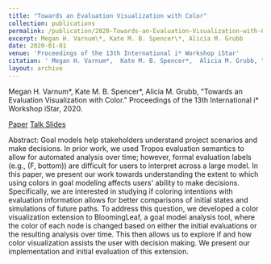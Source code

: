 ```yaml
---
title: "Towards an Evaluation Visualization with Color"
collection: publications
permalink: /publication/2020-Towards-an-Evaluation-Visualization-with-Color
excerpt: Megan H. Varnum\*, Kate M. B. Spencer\*, Alicia M. Grubb
date: 2020-01-01
venue: 'Proceedings of the 13th International i* Workshop iStar'
citation: ' Megan H. Varnum*,  Kate M. B. Spencer*,  Alicia M. Grubb, "Towards an Evaluation Visualization with Color." Proceedings of the 13th International i* Workshop iStar, 2020.'
layout: archive
---
```

 Megan H. Varnum\*,  Kate M. B. Spencer\*,  Alicia M. Grubb, "Towards an Evaluation Visualization with Color." Proceedings of the 13th International i\* Workshop iStar, 2020.

[Paper](http://ceur-ws.org/Vol-2641/paper_14.pdf) [Talk Slides](https://amgrubb.github.io/files/iStar2020_Paper01_presentation.pdf)

Abstract: Goal models help stakeholders understand project scenarios and make decisions. In prior work, we used Tropos evaluation semantics to allow for automated analysis over time; however, formal evaluation labels (e.g., (F, bottom)) are difficult for users to interpret across a large model. In this paper, we present our work towards understanding the extent to which using colors in goal modeling affects users' ability to make decisions. Specifically, we are interested in studying if coloring intentions with evaluation information allows for better comparisons of initial states and simulations of future paths. To address this question, we developed a color visualization extension to BloomingLeaf, a goal model analysis tool, where the color of each node is changed based on either the initial evaluations or the resulting analysis over time. This then allows us to explore if and how color visualization assists the user with decision making. We present our implementation and initial evaluation of this extension.
